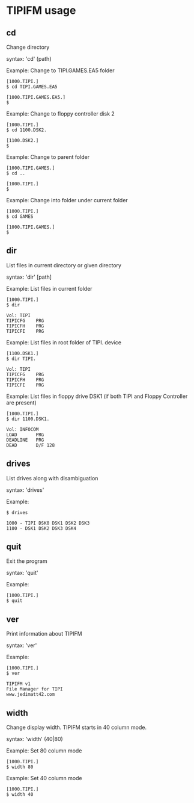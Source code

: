 # TIPIFM usage

## cd

Change directory

syntax: 'cd' (path)

Example: Change to TIPI.GAMES.EA5 folder

```
[1000.TIPI.]
$ cd TIPI.GAMES.EA5

[1000.TIPI.GAMES.EA5.]
$
```

Example: Change to floppy controller disk 2

```
[1000.TIPI.]
$ cd 1100.DSK2.

[1100.DSK2.]
$
```

Example: Change to parent folder

```
[1000.TIPI.GAMES.]
$ cd ..

[1000.TIPI.]
$
```

Example: Change into folder under current folder

```
[1000.TIPI.]
$ cd GAMES

[1000.TIPI.GAMES.]
$
```

## dir

List files in current directory or given directory

syntax: 'dir' [path]

Example: List files in current folder

```
[1000.TIPI.]
$ dir

Vol: TIPI
TIPICFG    PRG
TIPICFH    PRG
TIPICFI    PRG
```

Example: List files in root folder of TIPI. device

```
[1100.DSK1.]
$ dir TIPI.

Vol: TIPI
TIPICFG    PRG
TIPICFH    PRG
TIPICFI    PRG
```

Example: List files in floppy drive DSK1 (if both TIPI and Floppy Controller are present)

```
[1000.TIPI.]
$ dir 1100.DSK1.

Vol: INFOCOM
LOAD       PRG
DEADLINE   PRG
DEAD       D/F 128
```

## drives 

List drives along with disambiguation

syntax: 'drives' 

Example:

```
$ drives

1000 - TIPI DSK0 DSK1 DSK2 DSK3
1100 - DSK1 DSK2 DSK3 DSK4
```

## quit

Exit the program

syntax: 'quit'

Example:

```
[1000.TIPI.]
$ quit
```

## ver

Print information about TIPIFM

syntax: 'ver'

Example:

```
[1000.TIPI.]
$ ver

TIPIFM v1
File Manager for TIPI
www.jedimatt42.com
```

## width

Change display width. TIPIFM starts in 40 column mode.

syntax: 'width' (40|80)

Example: Set 80 column mode

```
[1000.TIPI.]
$ width 80
```

Example: Set 40 column mode

```
[1000.TIPI.]
$ width 40
```

